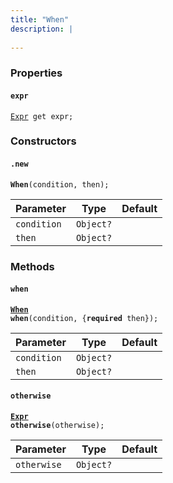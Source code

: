 ```yaml
---
title: "When"
description: |
  
---
```



### Properties
#### `expr`
<code>[Expr] get expr;</code>


### Constructors
#### `.new`
<code><strong>When</strong>(condition, then);</code>


Parameter|Type|Default|
-|-|-|
`condition`|<code>Object?</code>||
`then`|<code>Object?</code>||
### Methods
#### `when`
<code><strong>[When] when</strong>(condition, {<strong>required</strong> then});</code>


Parameter|Type|Default|
-|-|-|
`condition`|<code>Object?</code>||
`then`|<code>Object?</code>||
#### `otherwise`
<code><strong>[Expr] otherwise</strong>(otherwise);</code>


Parameter|Type|Default|
-|-|-|
`otherwise`|<code>Object?</code>||


[Expr]: /reference/classes/expr
[When]: /reference/classes/when